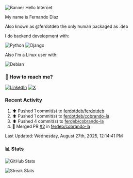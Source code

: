 ![Banner Hello Internet](https://capsule-render.vercel.app/api?type=blur&height=250&color=gradient&text=Hello%20Internet&reversal=false&fontColor=FFF)

My name is Fernando Diaz

Also known as @ferdotdeb the only human packaged as .deb

I do backend development with:

![Python](https://img.shields.io/badge/Python-FFD43B?style=for-the-badge&logo=python&logoColor=blue)
![Django](https://img.shields.io/badge/Django-092E20?style=for-the-badge&logo=django&logoColor=green)

Also I'm a Linux user with:

![Debian](https://img.shields.io/badge/Debian-D70A53?style=for-the-badge&logo=debian&logoColor=white)

### 🧭 How to reach me?

[![LinkedIn](https://img.shields.io/badge/LinkedIn-%230077B5.svg?logo=linkedin&logoColor=white)](https://linkedin.com/in/fernando-diaz-) [![X](https://img.shields.io/badge/X-black.svg?logo=X&logoColor=white)](https://x.com/ferdotdeb)

### Recent Activity

<!--RECENT_ACTIVITY:start-->
1. ⬆️ Pushed 1 commit(s) to [ferdotdeb/ferdotdeb](https://github.com/ferdotdeb/ferdotdeb)<br>
2. ⬆️ Pushed 1 commit(s) to [ferdotdeb/cobrando-la](https://github.com/ferdotdeb/cobrando-la)<br>
3. ⬆️ Pushed 4 commit(s) to [ferdeb/cobrando-la](https://github.com/ferdeb/cobrando-la)<br>
4. 🎉 Merged PR [#2](https://github.com/ferdeb/cobrando-la/pull/2) in [ferdeb/cobrando-la](https://github.com/ferdeb/cobrando-la)<br>
<!--RECENT_ACTIVITY:end-->

<!--RECENT_ACTIVITY:last_update-->
Last Updated: Wednesday, August 27th, 2025, 12:14:41 PM
<!--RECENT_ACTIVITY:last_update_end-->

### 📊 Stats

![GitHub Stats](https://github-readme-stats.vercel.app/api?username=ferdotdeb&theme=dark&hide_border=false&include_all_commits=false&count_private=false)

![Streak Stats](https://github-readme-streak-stats.herokuapp.com/?user=ferdotdeb&theme=dark&hide_border=false)

